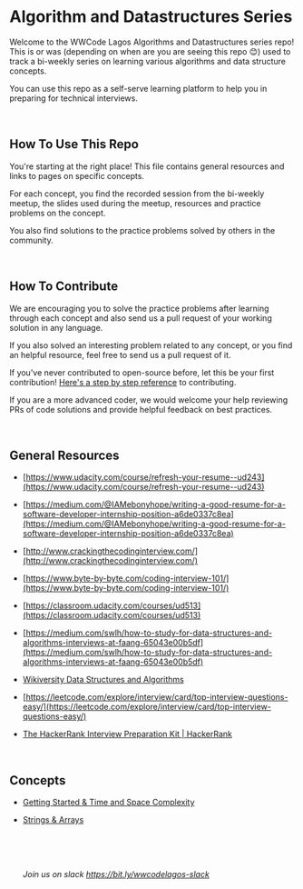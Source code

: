 # Algorithm and Datastructures Series


Welcome to the WWCode Lagos Algorithms and Datastructures series repo! This is or was (depending on when are you are seeing this repo 😊) used to track a bi-weekly series on learning various algorithms and data structure concepts. 

You can use this repo as a self-serve learning platform to help you in preparing for technical interviews.


<br>


## **How To Use This Repo**

You're starting at the right place! This file contains general resources and links to pages on specific concepts. 

For each concept, you find the recorded session from the bi-weekly meetup, the slides used during the meetup, resources and practice problems on the concept.

You also find solutions to the practice problems solved by others in the community.


<br>
  
  
## **How To Contribute**

We are encouraging you to solve the practice problems after learning through each concept and also send us a pull request of your working solution in any language.

If you also solved an interesting problem related to any concept, or you find an helpful resource, feel free to send us a pull request of it. 

If you've never contributed to open-source before, let this be your first contribution! [Here's a step by step reference](https://akrabat.com/the-beginners-guide-to-contributing-to-a-github-project/) to contributing.

If you are a more advanced coder, we would welcome your help reviewing PRs of code solutions and provide helpful feedback on best practices.
  

 <br>
  
  
## General **Resources**

- [https://www.udacity.com/course/refresh-your-resume--ud243](https://www.udacity.com/course/refresh-your-resume--ud243)
- [https://medium.com/@IAMebonyhope/writing-a-good-resume-for-a-software-developer-internship-position-a6de0337c8ea](https://medium.com/@IAMebonyhope/writing-a-good-resume-for-a-software-developer-internship-position-a6de0337c8ea)
- [http://www.crackingthecodinginterview.com/](http://www.crackingthecodinginterview.com/)
- [https://www.byte-by-byte.com/coding-interview-101/](https://www.byte-by-byte.com/coding-interview-101/)
- [https://classroom.udacity.com/courses/ud513](https://classroom.udacity.com/courses/ud513)
- [https://medium.com/swlh/how-to-study-for-data-structures-and-algorithms-interviews-at-faang-65043e00b5df](https://medium.com/swlh/how-to-study-for-data-structures-and-algorithms-interviews-at-faang-65043e00b5df)
- [Wikiversity Data Structures and Algorithms](https://en.wikiversity.org/wiki/Data_Structures_and_Algorithms)
- [https://leetcode.com/explore/interview/card/top-interview-questions-easy/](https://leetcode.com/explore/interview/card/top-interview-questions-easy/)
- [The HackerRank Interview Preparation Kit | HackerRank](https://www.hackerrank.com/interview/interview-preparation-kit)

  
  <br>
  
  
## Concepts

- [Getting Started & Time and Space Complexity](https://github.com/wwcodelagos/algorithm-and-datastructures-series/tree/main/getting-started#getting-started)
- [Strings & Arrays](https://github.com/wwcodelagos/algorithm-and-datastructures-series/tree/main/strings-and-arrays#quick-overview)

  <br>
  <br>
  <br>

  <i>Join us on slack https://bit.ly/wwcodelagos-slack</i>
